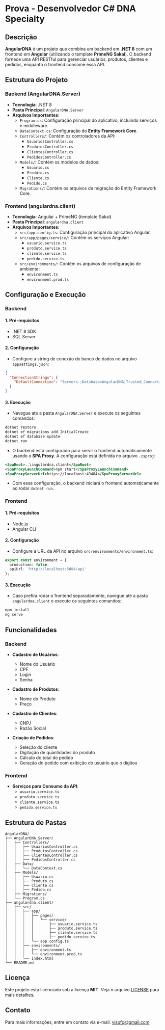 # Prova - Desenvolvedor C# DNA Specialty

## Descrição

**AngularDNA** é um projeto que combina um backend em **.NET 8** com um frontend em **Angular** (utilizando o template **PrimeNG Sakai**). O backend fornece uma API RESTful para gerenciar usuários, produtos, clientes e pedidos, enquanto o frontend consome essa API.

## Estrutura do Projeto

### Backend (**AngularDNA.Server**)

- **Tecnologia**: .NET 8
- **Pasta Principal**: `AngularDNA.Server`
- **Arquivos Importantes**:
  - `Program.cs`: Configuração principal do aplicativo, incluindo serviços e middleware.
  - `DataContext.cs`: Configuração do **Entity Framework Core**.
  - `Controllers/`: Contém os controladores da API:
    - `UsuariosController.cs`
    - `ProdutosController.cs`
    - `ClientesController.cs`
    - `PedidosController.cs`
  - `Models/`: Contém os modelos de dados:
    - `Usuario.cs`
    - `Produto.cs`
    - `Cliente.cs`
    - `Pedido.cs`
  - `Migrations/`: Contém os arquivos de migração do Entity Framework Core.

### Frontend (**angulardna.client**)

- **Tecnologia**: Angular + PrimeNG (template Sakai)
- **Pasta Principal**: `angulardna.client`
- **Arquivos Importantes**:
  - `src/app.config.ts`: Configuração principal do aplicativo Angular.
  - `src/app/pages/service/`: Contém os serviços Angular:
    - `usuario.service.ts`
    - `produto.service.ts`
    - `cliente.service.ts`
    - `pedido.service.ts`
  - `src/environments/`: Contém os arquivos de configuração de ambiente:
    - `environment.ts`
    - `environment.prod.ts`

## Configuração e Execução

### Backend

#### 1. **Pré-requisitos**

- .NET 8 SDK
- SQL Server

#### 2. **Configuração**

- Configure a string de conexão do banco de dados no arquivo `appsettings.json`:

```json
{
  "ConnectionStrings": {
    "DefaultConnection": "Server=.;Database=AngularDNA;Trusted_Connection=True;"
  }
}
```

#### 3. **Execução**

- Navegue até a pasta `AngularDNA.Server` e execute os seguintes comandos:

```sh
dotnet restore
dotnet ef migrations add InitialCreate
dotnet ef database update
dotnet run
```

- O backend está configurado para servir o frontend automaticamente usando o **SPA Proxy**. A configuração está definida no arquivo `.csproj`:

```xml
<SpaRoot>..\angulardna.client</SpaRoot>
<SpaProxyLaunchCommand>npm start</SpaProxyLaunchCommand>
<SpaProxyServerUrl>https://localhost:49484</SpaProxyServerUrl>
```

- Com essa configuração, o backend iniciará o frontend automaticamente ao rodar `dotnet run`.

### Frontend

#### 1. **Pré-requisitos**

- Node.js
- Angular CLI

#### 2. **Configuração**

- Configure a URL da API no arquivo `src/environments/environment.ts`:

```typescript
export const environment = {
  production: false,
  apiUrl: 'http://localhost:5084/api'
};
```

#### 3. **Execução**

- Caso prefira rodar o frontend separadamente, navegue até a pasta `angulardna.client` e execute os seguintes comandos:

```sh
npm install
ng serve
```

## Funcionalidades

### Backend

- **Cadastro de Usuários**:

  - Nome do Usuário
  - CPF
  - Login
  - Senha

- **Cadastro de Produtos**:

  - Nome do Produto
  - Preço

- **Cadastro de Clientes**:

  - CNPJ
  - Razão Social

- **Criação de Pedidos**:

  - Seleção do cliente
  - Digitação de quantidades do produto
  - Cálculo do total do pedido
  - Geração do pedido com exibição do usuário que o digitou

### Frontend

- **Serviços para Consumo da API**:
  - `usuario.service.ts`
  - `produto.service.ts`
  - `cliente.service.ts`
  - `pedido.service.ts`

## Estrutura de Pastas

```
AngularDNA/
├── AngularDNA.Server/
│   ├── Controllers/
│   │   ├── UsuariosController.cs
│   │   ├── ProdutosController.cs
│   │   ├── ClientesController.cs
│   │   ├── PedidosController.cs
│   ├── Data/
│   │   └── DataContext.cs
│   ├── Models/
│   │   ├── Usuario.cs
│   │   ├── Produto.cs
│   │   ├── Cliente.cs
│   │   ├── Pedido.cs
│   ├── Migrations/
│   └── Program.cs
├── angulardna.client/
│   ├── src/
│   │   ├── app/
│   │   │   ├── pages/
│   │   │   │   └── service/
│   │   │   │       ├── usuario.service.ts
│   │   │   │       ├── produto.service.ts
│   │   │   │       ├── cliente.service.ts
│   │   │   │       ├── pedido.service.ts
│   │   │   └── app.config.ts
│   │   ├── environments/
│   │   │   ├── environment.ts
│   │   │   └── environment.prod.ts
│   │   └── index.html
└── README.md
```

## Licença

Este projeto está licenciado sob a licença **MIT**. Veja o arquivo [LICENSE](LICENSE) para mais detalhes.

## Contato


Para mais informações, entre em contato via e-mail: [visofo@gmail.com](mailto\:visofo@gmail.com).

